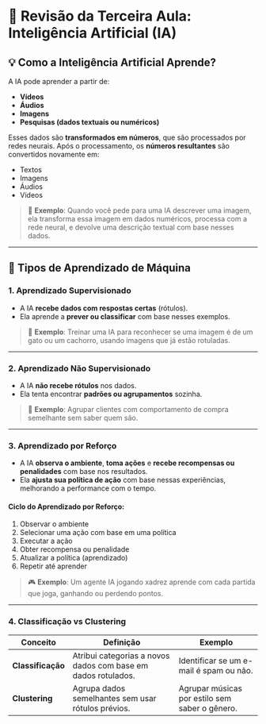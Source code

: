 # 🤖 Revisão da Terceira Aula: Inteligência Artificial (IA)

## 💡 Como a Inteligência Artificial Aprende?

A IA pode aprender a partir de:

- **Vídeos**
- **Áudios**
- **Imagens**
- **Pesquisas (dados textuais ou numéricos)**

Esses dados são **transformados em números**, que são processados por redes neurais. Após o processamento, os **números resultantes** são convertidos novamente em:

- Textos
- Imagens
- Áudios
- Vídeos

> 💬 **Exemplo**: Quando você pede para uma IA descrever uma imagem, ela transforma essa imagem em dados numéricos, processa com a rede neural, e devolve uma descrição textual com base nesses dados.

---

## 🧠 Tipos de Aprendizado de Máquina

### 1. Aprendizado Supervisionado

- A IA **recebe dados com respostas certas** (rótulos).
- Ela aprende a **prever ou classificar** com base nesses exemplos.

> 📌 **Exemplo**: Treinar uma IA para reconhecer se uma imagem é de um gato ou um cachorro, usando imagens que já estão rotuladas.

---

### 2. Aprendizado Não Supervisionado

- A IA **não recebe rótulos** nos dados.
- Ela tenta encontrar **padrões ou agrupamentos** sozinha.

> 📌 **Exemplo**: Agrupar clientes com comportamento de compra semelhante sem saber quem são.

---

### 3. Aprendizado por Reforço

- A IA **observa o ambiente**, **toma ações** e **recebe recompensas ou penalidades** com base nos resultados.
- Ela **ajusta sua política de ação** com base nessas experiências, melhorando a performance com o tempo.

#### Ciclo do Aprendizado por Reforço:

1. Observar o ambiente  
2. Selecionar uma ação com base em uma política  
3. Executar a ação  
4. Obter recompensa ou penalidade  
5. Atualizar a política (aprendizado)  
6. Repetir até aprender

> 🎮 **Exemplo**: Um agente IA jogando xadrez aprende com cada partida que joga, ganhando ou perdendo pontos.

---

### 4. Classificação vs Clustering

| Conceito       | Definição                                                                 | Exemplo                                 |
|----------------|---------------------------------------------------------------------------|-----------------------------------------|
| **Classificação** | Atribui categorias a novos dados com base em dados rotulados.             | Identificar se um e-mail é spam ou não. |
| **Clustering**     | Agrupa dados semelhantes sem usar rótulos prévios.                        | Agrupar músicas por estilo sem saber o gênero. |